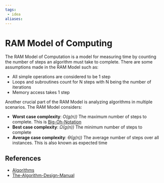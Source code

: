 ```yaml
---
tags:
 - idea
aliases:
---
```


# RAM Model of Computing

The RAM Model of Computation is a model for measuring time by counting the number of steps an algorithm must take to complete. There are some assumptions made in the RAM Model such as:

- All simple operations are considered to be 1 step
- Loops and subroutines count for N steps with N being the number of iterations
- Memory access takes 1 step

Another crucial part of the RAM Model is analyzing algorithms in multiple scenarios. The RAM Model considers:

- **Worst case complexity**: *O(g(n))* The maximum number of steps to complete. This is [Big-Oh-Notation](Big-Oh-Notation.md)
- **Best case complexity**: *Ω(g(n))* The minimum number of steps to complete
- **Average case complexity**: *ϴ(g(n))* The average number of steps over all instances. This is also known as expected time

## References

- [Algorithms](Algorithms.md)
- [The-Algorithm-Design-Manual](The-Algorithm-Design-Manual.md)
